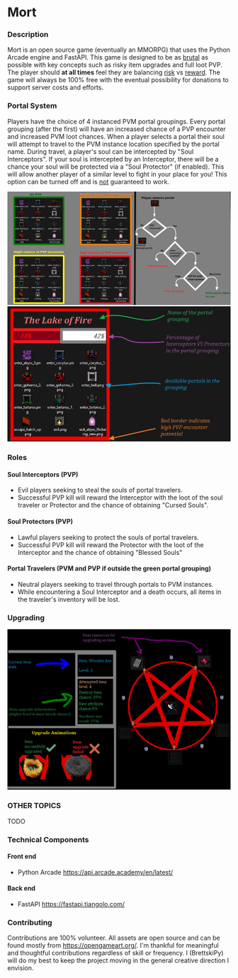 # Mort

### Description
Mort is an open source game (eventually an MMORPG) that uses the Python Arcade engine and FastAPI. This game is designed to be 
as <ins>brutal</ins> as possible with key concepts such as risky item upgrades and full loot PVP. The player should 
**at all times** feel they are balancing <ins>risk</ins> vs <ins>reward</ins>. The game will always be 100% 
free with the eventual possibility for donations to support server costs and efforts. 

### Portal System
Players have the choice of 4 instanced PVM portal groupings. Every portal grouping (after the first) will have an increased
chance of a PVP encounter and increased PVM loot chances. When a player selects a portal their soul will attempt to travel to the 
PVM instance location specified by the portal name. During travel, a player's soul can be intercepted by "Soul Interceptors". 
If your soul is intercepted by an Interceptor, there will be a chance your soul will be protected via a "Soul Protector"
(if enabled). This will allow another player of a similar level to fight in your place for you! This option can be turned off and is 
<ins>not</ins> guaranteed to work.

![](ideas/portal_pvp.png)
![](ideas/portal_grouping.png)

### Roles
#### Soul Interceptors (PVP)
* Evil players seeking to steal the souls of portal travelers.  
* Successful PVP kill will reward the Interceptor with the loot of the soul traveler or Protector and the chance of obtaining 
"Cursed Souls".
#### Soul Protectors (PVP)
* Lawful players seeking to protect the souls of portal travelers.  
* Successful PVP kill will reward the Protector with the loot of the Interceptor and the chance of obtaining "Blessed Souls"
#### Portal Travelers (PVM and PVP if outside the green portal grouping)
* Neutral players seeking to travel through portals to PVM instances.
* While encountering a Soul Interceptor and a death occurs, all items in the traveler's inventory will be lost. 

### Upgrading
![](ideas/upgrade_mock.png)
### OTHER TOPICS 
TODO

### Technical Components 
#### Front end
* Python Arcade https://api.arcade.academy/en/latest/
#### Back end
* FastAPI https://fastapi.tiangolo.com/

### Contributing
Contributions are 100% volunteer. All assets are open source and can be found mostly from 
https://opengameart.org/. I'm thankful for meaningful and thoughtful contributions regardless of skill or frequency. 
I (BrettskiPy) will do my best to keep the project moving in the general creative direction I envision.

